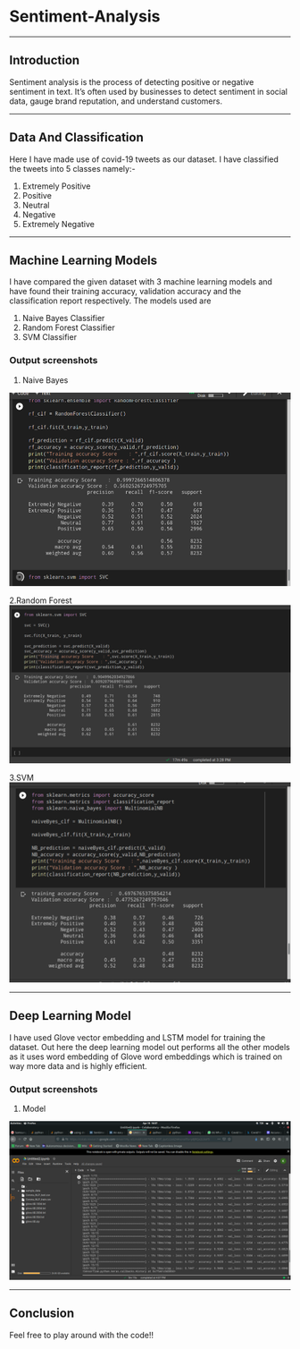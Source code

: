 # Sentiment-Analysis
***
## Introduction
Sentiment analysis is the process of detecting positive or negative sentiment in text. It’s often used by businesses to detect sentiment in social data, gauge brand reputation, and understand customers.
***
## Data And Classification
Here I have made use of covid-19 tweets as our dataset.
I have classified the tweets into 5 classes namely:-
1. Extremely Positive
2. Positive
3. Neutral
4. Negative
5. Extremely Negative
***
## Machine Learning Models
I have compared the given dataset with 3 machine learning models and have found their training accuracy, validation accuracy and the classification report respectively.
The models used are
1. Naive Bayes Classifier
2. Random Forest Classifier
3. SVM Classifier

### Output screenshots
1. Naive Bayes
<img src = "Images/naiveBayes.png">

2.Random Forest
<img src = "Images/RandomForest.png">

3.SVM
<img src = "Images/svm.png">
***
## Deep Learning Model
I have used Glove vector embedding and LSTM model for training the dataset. Out here the deep learning model out performs all the other models as it uses word embedding of Glove
word embeddings which is trained on way more data and is highly efficient.

### Output screenshots
1. Model
<img src = "Images/DLModel.png">

***

## Conclusion
Feel free to play around with the code!!


